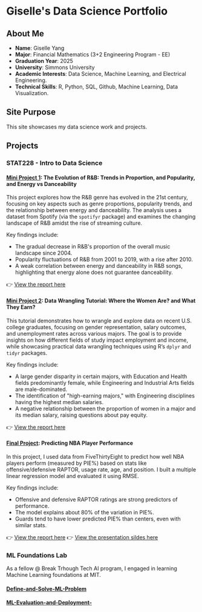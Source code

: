 # Giselle's Data Science Portfolio

## About Me
- **Name**: Giselle Yang
- **Major**: Financial Mathematics (3+2 Engineering Program - EE) 
- **Graduation Year**: 2025
- **University**: Simmons University
- **Academic Interests**: Data Science, Machine Learning, and Electrical Engineering.
- **Technical Skills**: R, Python, SQL, Github, Machine Learning, Data Visualization.

## Site Purpose
This site showcases my data science work and projects.

## Projects

### STAT228 - Intro to Data Science

#### [Mini Project 1](https://github.com/giselleyangzy/STAT228_miniproject_1): The Evolution of R&B: Trends in Proportion, and Popularity, and Energy vs Danceability

This project explores how the R&B genre has evolved in the 21st century, focusing on key aspects such as genre proportions, popularity trends, and the relationship between energy and danceability. The analysis uses a dataset from Spotify (via the `spotifyr` package) and examines the changing landscape of R&B amidst the rise of streaming culture.

Key findings include:

- The gradual decrease in R&B's proportion of the overall music landscape since 2004.
- Popularity fluctuations of R&B from 2001 to 2019, with a rise after 2010.
- A weak correlation between energy and danceability in R&B songs, highlighting that energy alone does not guarantee danceability.

👉 [View the report here](https://giselleyangzy.github.io/STAT228_miniproject_1/mini_project_1.html)

#### [Mini Project 2](https://github.com/giselleyangzy/STAT228_miniproject_2): Data Wrangling Tutorial: Where the Women Are? and What They Earn?

This tutorial demonstrates how to wrangle and explore data on recent U.S. college graduates, focusing on gender representation, salary outcomes, and unemployment rates across various majors. The goal is to provide insights on how different fields of study impact employment and income, while showcasing practical data wrangling techniques using R’s `dplyr` and `tidyr` packages.

Key findings include:

- A large gender disparity in certain majors, with Education and Health fields predominantly female, while Engineering and Industrial Arts fields are male-dominated.
- The identification of "high-earning majors," with Engineering disciplines having the highest median salaries.
- A negative relationship between the proportion of women in a major and its median salary, raising questions about pay equity.

👉 [View the report here](https://giselleyangzy.github.io/STAT228_miniproject_2/mini_project_2.html)

#### [Final Project](https://github.com/giselleyangzy/STAT228_finalproject): Predicting NBA Player Performance

In this project, I used data from FiveThirtyEight to predict how well NBA players perform (measured by PIE%) based on stats like offensive/defensive RAPTOR, usage rate, age, and position. I built a multiple linear regression model and evaluated it using RMSE.

Key findings include:

- Offensive and defensive RAPTOR ratings are strong predictors of performance.
- The model explains about 80% of the variation in PIE%.
- Guards tend to have lower predicted PIE% than centers, even with similar stats.

👉 [View the report here](https://giselleyangzy.github.io/STAT228_finalproject/final_project.html)
👉 [View the presentation sildes here]([https://giselleyangzy.github.io/STAT228_finalproject/final_project.html](https://github.com/giselleyangzy/STAT228_finalproject/blob/f278c7bf387a57d5732f9f2caab114cd3793cfca/STAT228%20-%20final%20project%20presentation.pdf))

### ML Foundations Lab 

As a fellow @ Break Trhough Tech AI program, I engaged in learning Machine Learning foundations at MIT. 

#### [Define-and-Solve-ML-Problem](https://github.com/giselleyangzy/Define-and-Solve-ML-Problem)

#### [ML-Evaluation-and-Deployment-](https://github.com/giselleyangzy/ML-Evaluation-and-Deployment-)


